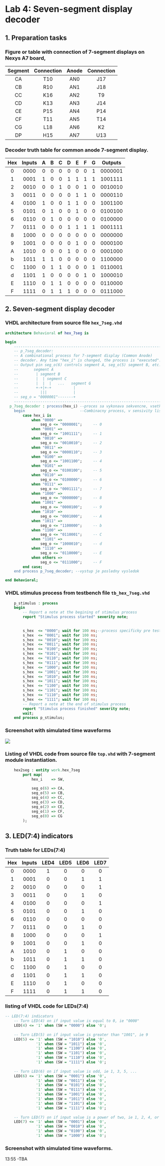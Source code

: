 # Lab 4: Seven-segment display decoder

## 1. Preparation tasks

### Figure or table with connection of 7-segment displays on Nexys A7 board,

| **Segment** | **Connection** | **Anode** | **Connection** | 
| :-: 	      |    :-:         |  :-:      |       :-:      |
| CA   	      |      T10       |  AN0      |      J17       | 
| CB  	      |      R10       |  AN1      |      J18       |
| CC   	      |      K16       |  AN2      |      T9        |
| CD  	      |      K13       |  AN3      |      J14       |
| CE          |      P15       |  AN4      |      P14       |
| CF          |      T11       |  AN5      |      T14       |
| CG          |      L18       |  AN6      |      K2        |
| DP          |      H15       |  AN7      |      U13       |


### Decoder truth table for common anode 7-segment display.

| **Hex** | **Inputs** | **A** | **B** | **C** | **D** | **E** | **F** | **G** | **Outputs** |
| :-: 	  |    :-:     |  :-:  |  :-:  |  :-:  |  :-:  |  :-:  |  :-:  |  :-:  |     :-:     |
| 0   	  |    0000    |   0   |   0   |   0   |   0   |   0   |   0   |   1   |   0000001   | 
| 1  	  |    0001    |   1   |   0   |   0   |   1   |   1   |   1   |   1   |   1001111   |
| 2   	  |    0010    |   0   |   0   |   1   |   0   |   0   |   1   |   0   |   0010010   |
| 3  	  |    0011    |   0   |   0   |   0   |   0   |   1   |   1   |   0   |   0000110   |
| 4       |    0100    |   1   |   0   |   0   |   1   |   1   |   0   |   0   |   1001100   |
| 5       |    0101    |   0   |   1   |   0   |   0   |   1   |   0   |   0   |   0100100   |
| 6       |    0110    |   0   |   1   |   0   |   0   |   0   |   0   |   0   |   0100000   |
| 7       |    0111    |   0   |   0   |   0   |   1   |   1   |   1   |   1   |   0001111   |
| 8       |    1000    |   0   |   0   |   0   |   0   |   0   |   0   |   0   |   0000000   |
| 9       |    1001    |   0   |   0   |   0   |   0   |   1   |   0   |   0   |   0000100   |
| A       |    1010    |   0   |   0   |   0   |   1   |   0   |   0   |   0   |   0001000   |
| b       |    1011    |   1   |   1   |   0   |   0   |   0   |   0   |   0   |   1100000   |
| C       |    1100    |   0   |   1   |   1   |   0   |   0   |   0   |   1   |   0110001   |
| d       |    1101    |   1   |   0   |   0   |   0   |   0   |   1   |   0   |   1000010   |
| E       |    1110    |   0   |   1   |   1   |   0   |   0   |   0   |   0   |   0110000   |
| F       |    1111    |   0   |   1   |   1   |   1   |   0   |   0   |   0   |   0111000   |





## 2. Seven-segment display decoder

### VHDL architecture from source file `hex_7seg.vhd`

```vhdl
architecture Behavioral of hex_7seg is

begin
    --------------------------------------------------------------------
    -- p_7seg_decoder:
    -- A combinational process for 7-segment display (Common Anode)
    -- decoder. Any time "hex_i" is changed, the process is "executed".
    -- Output pin seg_o(6) controls segment A, seg_o(5) segment B, etc.
    --       segment A
    --        | segment B
    --        |  | segment C
    --        |  |  |   ...   segment G
    --        +-+|+-+          |
    --          |||            |
    -- seg_o = "0000001"-------+
    --------------------------------------------------------------------
  p_7seg_decoder : process(hex_i) --proces sa vykonava sekvencne, vsetky pripadenia sa vykonaju po ukonceni procesu 
    begin                         --Combinacny process, v sensivity listu nema clock
        case hex_i is
            when "0000" =>
                seg_o <= "0000001";     -- 0
            when "0001" =>
                seg_o <= "1001111";     -- 1
            when "0010" =>
                seg_o <= "0010010";     -- 2
            when "0011" =>
                seg_o <= "0000110";     -- 3
            when "0100" =>
                seg_o <= "1001100";     -- 4
            when "0101" =>
                seg_o <= "0100100";     -- 5    
            when "0110" =>
                seg_o <= "0100000";     -- 6    
            when "0111" =>
                seg_o <= "0001111";     -- 7 
            when "1000" =>
                seg_o <= "0000000";     -- 8
            when "1001" =>
                seg_o <= "0000100";     -- 9
            when "1010" =>
                seg_o <= "0001000";     -- A
            when "1011" =>
                seg_o <= "1100000";     -- b
            when "1100" =>
                seg_o <= "0110001";     -- C
            when "1101" =>
                seg_o <= "1000010";     -- d
            when "1110" =>
                seg_o <= "0110000";     -- E
            when others =>
                seg_o <= "0111000";     -- F
        end case;
    end process p_7seg_decoder; --vystup je posledny vysledok

end Behavioral;
```

### VHDL stimulus process from testbench file `tb_hex_7seg.vhd`

```vhdl
    p_stimulus : process
    begin
        -- Report a note at the begining of stimulus process
        report "Stimulus process started" severity note;
               
        
        s_hex  <= "0000"; wait for 100 ns;--process specificky pre testbench
        s_hex  <= "0001"; wait for 100 ns;
        s_hex  <= "0010"; wait for 100 ns;
        s_hex  <= "0011"; wait for 100 ns;
        s_hex  <= "0100"; wait for 100 ns;
        s_hex  <= "0101"; wait for 100 ns;  
        s_hex  <= "0110"; wait for 100 ns; 
        s_hex  <= "0111"; wait for 100 ns;  
        s_hex  <= "1000"; wait for 100 ns;
        s_hex  <= "1001"; wait for 100 ns;
        s_hex  <= "1010"; wait for 100 ns;      
        s_hex  <= "1011"; wait for 100 ns;
        s_hex  <= "1100"; wait for 100 ns;   
        s_hex  <= "1101"; wait for 100 ns;  
        s_hex  <= "1110"; wait for 100 ns;
        s_hex  <= "1111"; wait for 100 ns; 
        -- Report a note at the end of stimulus process
        report "Stimulus process finished" severity note;
        wait;
    end process p_stimulus;
```

### Screenshot with simulated time waveforms
   
   
![](https://github.com/xskurl02/Digital-electronics-1/blob/main/Labs/04-segment/Images/Screenshot.png)   


### Listing of VHDL code from source file `top.vhd` with 7-segment module instantiation.
```vhdl
    hex2seg : entity work.hex_7seg
        port map(
            hex_i    => SW,
            
            seg_o(6) => CA,
            seg_o(5) => CB,
            seg_o(4) => CC,
            seg_o(3) => CD,
            seg_o(2) => CE,
            seg_o(1) => CF,
            seg_o(0) => CG
        );
```

## 3. LED(7:4) indicators

### Truth table for LEDs(7:4) 

| **Hex** | **Inputs** | **LED4** | **LED5** | **LED6** | **LED7** |
| :-: | :-: | :-: | :-: | :-: | :-: |
| 0   | 0000 | 1 | 0 | 0 | 0 |
| 1   | 0001 | 0 | 0 | 1 | 1 |
| 2 | 0010 | 0 | 0 | 0 | 1 |
| 3 | 0011 | 0 | 0 | 1 | 0 |
| 4 | 0100 | 0 | 0 | 0 | 1 |
| 5 | 0101 | 0 | 0 | 1 | 0 |
| 6 | 0110 | 0 | 0 | 0 | 0 |
| 7 | 0111 | 0 | 0 | 1 | 0 |
| 8 | 1000 | 0 | 0 | 0 | 1 |
| 9 | 1001 | 0 | 0 | 1 | 0 |
| A | 1010 | 0 | 1 | 0 | 0 |
| b | 1011 | 0 | 1 | 1 | 0 |
| C | 1100 | 0 | 1 | 0 | 0 |
| d | 1101 | 0 | 1 | 1 | 0 |
| E | 1110 | 0 | 1 | 0 | 0 |
| F | 1111 | 0 | 1 | 1 | 0 |

### listing of VHDL code for LEDs(7:4)
```vhdl
-- LED(7:4) indicators
    -- Turn LED(4) on if input value is equal to 0, ie "0000"
    LED(4) <= '1' when (SW = "0000") else '0';
    
    -- Turn LED(5) on if input value is greater than "1001", ie 9
    LED(5) <= '1' when (SW = "1010") else '0',
              '1' when (SW = "1011") else '0',
              '1' when (SW = "1100") else '0',
              '1' when (SW = "1101") else '0',
              '1' when (SW = "1110") else '0',
              '1' when (SW = "1111") else '0';
    
    -- Turn LED(6) on if input value is odd, ie 1, 3, 5, ...
    LED(6) <= '1' when (SW = "0001") else '0',
              '1' when (SW = "0011") else '0',
              '1' when (SW = "0101") else '0',
              '1' when (SW = "0111") else '0',
              '1' when (SW = "1001") else '0',
              '1' when (SW = "1011") else '0',
              '1' when (SW = "1101") else '0',
              '1' when (SW = "1111") else '0';
    
    -- Turn LED(7) on if input value is a power of two, ie 1, 2, 4, or 8
    LED(7) <= '1' when (SW = "0001") else '0',
              '1' when (SW = "0010") else '0',
              '1' when (SW = "0100") else '0',
              '1' when (SW = "1000") else '0';
```

###  Screenshot with simulated time waveforms.
13:55 -TBA



